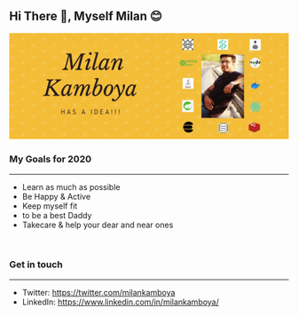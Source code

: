## Hi There 👋, Myself Milan 😊

![Milan Kamboya - Sr. software engineer](https://github.com/milankamboya/milankamboya/blob/master/images/mk.jpg "Milan Got An Idea")


### My Goals for 2020
-------------------
- Learn as much as possible
- Be Happy & Active
- Keep myself fit
- to be a best Daddy
- Takecare & help your dear and near ones
<br/>

### Get in touch
-------------------
- Twitter: https://twitter.com/milankamboya
- LinkedIn: https://www.linkedin.com/in/milankamboya/
